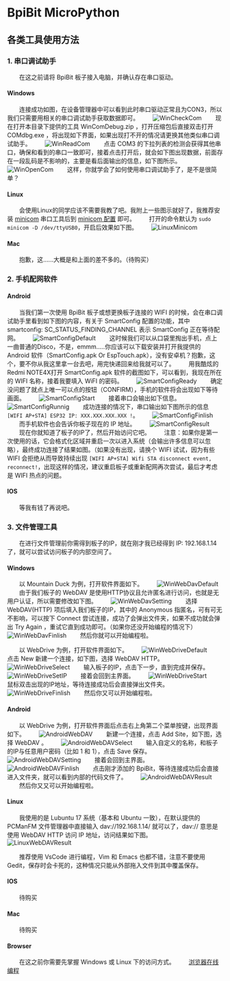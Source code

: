 # **BpiBit MicroPython**

## **各类工具使用方法**

### 1. 串口调试助手
&emsp;&emsp;在这之前请将 BpiBit 板子接入电脑，并确认存在串口驱动。

#### Windows
&emsp;&emsp;连接成功如图，在设备管理器中可以看到此时串口驱动正常且为CON3，所以我们只需要用相关的串口调试助手获取数据即可。
&emsp;&emsp;![WinCheckCom](ReadME/WinCheckCom.png)
&emsp;&emsp;现在打开本目录下提供的工具 WinComDebug.zip ，打开压缩包后直接双击打开 COMdbg.exe ，将出现如下界面，如果出现打不开的情况请更换其他类似串口调试助手。
&emsp;&emsp;![WinReadCom](ReadME/WinReadCom.png)
&emsp;&emsp;点击 COM3 的下拉列表的检测会获得其他串口，确保和看到的串口一致即可，接着点击打开后，就会如下图出现数据，前面存在一段乱码是不影响的，主要是看后面输出的信息，如下图所示。
&emsp;&emsp;![WinOpenCom](ReadME/WinOpenCom.png)
&emsp;&emsp;这样，你就学会了如何使用串口调试助手了，是不是很简单？

#### Linux
&emsp;&emsp;会使用Linux的同学应该不需要我教了吧。我附上一些图示就好了，我推荐安装 [minicom](http://linux.softpedia.com/get/Communications/Telephony/minicom-753.shtml) 串口工具后到 [minicom 配置](https://www.cnblogs.com/wonux/p/5897127.html) 即可。
&emsp;&emsp;打开的命令默认为 ` sudo minicom -D /dev/ttyUSB0 `，开启后效果如下图。
&emsp;&emsp;![LinuxMinicom](ReadME/LinuxMinicom.png)

#### Mac
&emsp;&emsp;抱歉，这......大概是和上面的差不多的。（待购买）

### 2. 手机配网软件

#### Android

&emsp;&emsp;当我们第一次使用 BpiBit 板子或想更换板子连接的 WIFI 的时候，会在串口调试助手里看到如下图的内容，有关于 SmartConfig 配置的功能，其中 smartconfig: SC_STATUS_FINDING_CHANNEL 表示 SmartConfig 正在等待配网。
&emsp;&emsp;![SmartConfigDefault](ReadME/SmartConfigDefault.png)
&emsp;&emsp;这时候我们可以从口袋里掏出手机，点上一曲普通的Disco，不是，emmm.....你应该可以下载安装并打开我提供的 Android 软件（SmartConfig.apk Or EspTouch.apk），没有安卓机？抱歉，这个，要不你从我这里拿一台去吧，用完快递回来给我就可以了。
&emsp;&emsp;用我酷炫的Redmi NOTE4X打开 SmartConfig.apk 软件的截图如下，可以看到，我现在所在的 WIFI 名称，接着我要填入 WiFI 的密码。
&emsp;&emsp;![SmartConfigReady](ReadME/SmartConfigReady.png)
&emsp;&emsp;确定没问题了就点上唯一可以点的按钮（CONFIRM），手机的软件将会出现如下等待画面。
&emsp;&emsp;![SmartConfigStart](ReadME/SmartConfigStart.png)
&emsp;&emsp;接着串口会输出如下信息。
&emsp;&emsp;![SmartConfigRunnig](ReadME/SmartConfigRunnig.png)
&emsp;&emsp;成功连接的情况下，串口输出如下图所示的信息`[WIFI AP+STA] ESP32 IP: XXX.XXX.XXX.XXX !`。
&emsp;&emsp;![SmartConfigFinlish](ReadME/SmartConfigFinlish.png)
&emsp;&emsp;而手机软件也会告诉你板子现在的 IP 地址。
&emsp;&emsp;![SmartConfigResult](ReadME/SmartConfigResult.png)
&emsp;&emsp;现在你就知道了板子的IP了，然后开始访问它吧。
&emsp;&emsp;注意：如果你是第一次使用的话，它会格式化区域并重启一次以进入系统（会输出许多信息可以忽略），最终成功连接了结果如图。（如果没有出现，请换个 WIFI 试试，因为有些 WIFI 会拒绝从而导致持续出现 `[WIFI AP+STA] Wifi STA disconnect event, reconnect!`，出现这样的情况，建议重启板子或重新配网再次尝试，最后才考虑是 WIFI 热点的问题。

#### IOS

&emsp;&emsp;等我有钱了再说吧。

### 3. 文件管理工具

&emsp;&emsp;在进行文件管理前你需得到板子的IP，就在刚才我已经得到 IP: 192.168.1.14 了，就可以尝试访问板子的内部空间了。

#### Windows

&emsp;&emsp;以 Mountain Duck 为例，打开软件界面如下。
&emsp;&emsp;![WinWebDavDefault](ReadME/WinWebDavDefault.png)
&emsp;&emsp;由于我们板子的 WebDAV 是使用HTTP协议且允许匿名进行访问，也就是无用户认证，所以需要修改如下图。
&emsp;&emsp;![WinWebDavSetting](ReadME/WinWebDavSetting.png)
&emsp;&emsp;选择 WebDAV(HTTP) 项后填入我们板子的IP，其中的 Anonymous 指匿名，可有可无不影响，可以按下 Connect 尝试连接，成功了会弹出文件夹，如果不成功就会弹出 Try Again ，重试它直到成功即可。（如果你还没开始编程的情况下）
&emsp;&emsp;![WinWebDavFinlish](ReadME/WinWebDavFinlish.png)
&emsp;&emsp;然后你就可以开始编程啦。

&emsp;&emsp;以 WebDrive 为例，打开软件界面如下。
&emsp;&emsp;![WinWebDriveDefault](ReadME/WinWebDriveDefault.png)
&emsp;&emsp;点击 New 新建一个连接，如下图，选择 WebDAV HTTP。
&emsp;&emsp;![WinWebDriveSelect](ReadME/WinWebDriveSelect.png)
&emsp;&emsp;输入板子的IP，点击下一步，直到完成并保存。
&emsp;&emsp;![WinWebDriveSetIP](ReadME/WinWebDriveSetIP.png)
&emsp;&emsp;接着会回到主界面。
&emsp;&emsp;![WinWebDriveStart](ReadME/WinWebDriveStart.png)
&emsp;&emsp;鼠标双击出现的IP地址，等待连接成功后会直接弹出文件夹。
&emsp;&emsp;![WinWebDriveFinlish](ReadME/WinWebDriveFinlish.png)
&emsp;&emsp;然后你又可以开始编程啦。

#### Android

&emsp;&emsp;以 WebDrive 为例，打开软件界面后点击右上角第二个菜单按键，出现界面如下。
&emsp;&emsp;![AndroidWebDAV](ReadME/AndroidWebDAV.png)
&emsp;&emsp;新建一个连接，点击 Add Site，如下图，选择 WebDAV 。
&emsp;&emsp;![AndroidWebDAVSelect](ReadME/AndroidWebDAVSelect.png)
&emsp;&emsp;输入自定义的名称，和板子的IP与任意用户密码（比如 1 和 1），点击 Save 保存。
&emsp;&emsp;![AndroidWebDAVSetting](ReadME/AndroidWebDAVSetting.png)
&emsp;&emsp;接着会回到主界面。
&emsp;&emsp;![AndroidWebDAVFinlish](ReadME/AndroidWebDAVFinlish.png)
&emsp;&emsp;点击刚才添加的 BpiBit，等待连接成功后会直接进入文件夹，就可以看到内部的代码文件了。
&emsp;&emsp;![AndroidWebDAVResult](ReadME/AndroidWebDAVResult.png)
&emsp;&emsp;然后你又又可以开始编程啦。

#### Linux

&emsp;&emsp;我使用的是 Lubuntu 17 系统（基本和 Ubuntu 一致），在默认提供的 PCManFM 文件管理器中直接输入 dav://192.168.1.14/ 就可以了，dav:// 意思是使用 WebDAV HTTP 访问 IP 地址，访问结果如下图。
&emsp;&emsp;![LinuxWebDAVResult](ReadME/LinuxWebDAVResult.png)

&emsp;&emsp;推荐使用 VsCode 进行编程，Vim 和 Emacs 也都不错，注意不要使用Gedit，保存时会卡死的，这种情况只能从外部拖入文件到其中覆盖保存。

#### IOS

&emsp;&emsp;待购买

#### Mac

&emsp;&emsp;待购买

#### Browser

&emsp;&emsp;在这之前你需要先掌握 Windows 或 Linux 下的访问方式。
&emsp;&emsp;[浏览器在线编程](https://github.com/junhuanchen/BPI-BIT-MpyOnlineEditor)
